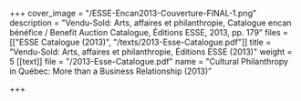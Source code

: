 +++
cover_image = "/ESSE-Encan2013-Couverture-FINAL-1.png"
description = "Vendu-Sold: Arts, affaires et philanthropie, Catalogue encan bénéfice / Benefit Auction Catalogue,  Éditions ESSE, 2013, pp. 179"
files = [["ESSE Catalogue (2013)", "/texts/2013-Esse-Catalogue.pdf"]]
title = "Vendu-Sold: Arts, affaires et philanthropie, Éditions ESSE (2013)"
weight = 5
[[text]]
file = "/2013-Esse-Catalogue.pdf"
name = "Cultural Philanthropy in Québec: More than a Business Relationship (2013)"

+++
